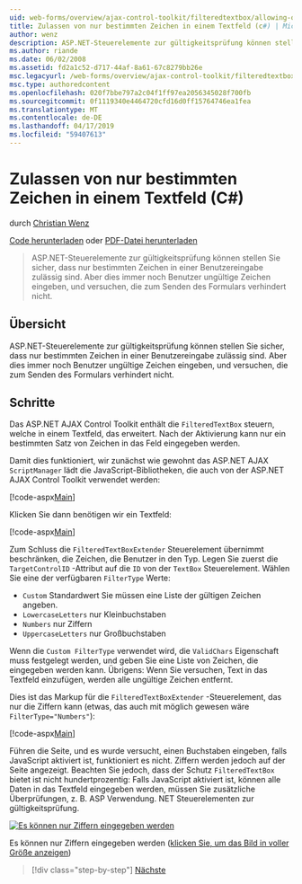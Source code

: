 ```yaml
---
uid: web-forms/overview/ajax-control-toolkit/filteredtextbox/allowing-only-certain-characters-in-a-text-box-cs
title: Zulassen von nur bestimmten Zeichen in einem Textfeld (c#) | Microsoft-Dokumentation
author: wenz
description: ASP.NET-Steuerelemente zur gültigkeitsprüfung können stellen Sie sicher, dass nur bestimmten Zeichen in einer Benutzereingabe zulässig sind. Jedoch ist dies immer noch nicht über die Eingabe ungültig, dass Benutzer...
ms.author: riande
ms.date: 06/02/2008
ms.assetid: fd2a1c52-d717-44af-8a61-67c8279bb26e
msc.legacyurl: /web-forms/overview/ajax-control-toolkit/filteredtextbox/allowing-only-certain-characters-in-a-text-box-cs
msc.type: authoredcontent
ms.openlocfilehash: 020f7bbe797a2c04f1ff97ea2056345028f700fb
ms.sourcegitcommit: 0f1119340e4464720cfd16d0ff15764746ea1fea
ms.translationtype: MT
ms.contentlocale: de-DE
ms.lasthandoff: 04/17/2019
ms.locfileid: "59407613"
---
```

# <a name="allowing-only-certain-characters-in-a-text-box-c"></a>Zulassen von nur bestimmten Zeichen in einem Textfeld (C#)

durch [Christian Wenz](https://github.com/wenz)

[Code herunterladen](http://download.microsoft.com/download/4/c/2/4c2def7a-0d23-4055-91f9-1f18504167d7/FilteredTextBox0.cs.zip) oder [PDF-Datei herunterladen](http://download.microsoft.com/download/b/6/a/b6ae89ee-df69-4c87-9bfb-ad1eb2b23373/filteredtextbox0CS.pdf)

> ASP.NET-Steuerelemente zur gültigkeitsprüfung können stellen Sie sicher, dass nur bestimmten Zeichen in einer Benutzereingabe zulässig sind. Aber dies immer noch Benutzer ungültige Zeichen eingeben, und versuchen, die zum Senden des Formulars verhindert nicht.


## <a name="overview"></a>Übersicht

ASP.NET-Steuerelemente zur gültigkeitsprüfung können stellen Sie sicher, dass nur bestimmten Zeichen in einer Benutzereingabe zulässig sind. Aber dies immer noch Benutzer ungültige Zeichen eingeben, und versuchen, die zum Senden des Formulars verhindert nicht.

## <a name="steps"></a>Schritte

Das ASP.NET AJAX Control Toolkit enthält die `FilteredTextBox` steuern, welche in einem Textfeld, das erweitert. Nach der Aktivierung kann nur ein bestimmten Satz von Zeichen in das Feld eingegeben werden.

Damit dies funktioniert, wir zunächst wie gewohnt das ASP.NET AJAX `ScriptManager` lädt die JavaScript-Bibliotheken, die auch von der ASP.NET AJAX Control Toolkit verwendet werden:

[!code-aspx[Main](allowing-only-certain-characters-in-a-text-box-cs/samples/sample1.aspx)]

Klicken Sie dann benötigen wir ein Textfeld:

[!code-aspx[Main](allowing-only-certain-characters-in-a-text-box-cs/samples/sample2.aspx)]

Zum Schluss die `FilteredTextBoxExtender` Steuerelement übernimmt beschränken, die Zeichen, die Benutzer in den Typ. Legen Sie zuerst die `TargetControlID` -Attribut auf die `ID` von der `TextBox` Steuerelement. Wählen Sie eine der verfügbaren `FilterType` Werte:

- `Custom` Standardwert Sie müssen eine Liste der gültigen Zeichen angeben.
- `LowercaseLetters` nur Kleinbuchstaben
- `Numbers` nur Ziffern
- `UppercaseLetters` nur Großbuchstaben

Wenn die `Custom FilterType` verwendet wird, die `ValidChars` Eigenschaft muss festgelegt werden, und geben Sie eine Liste von Zeichen, die eingegeben werden kann. Übrigens: Wenn Sie versuchen, Text in das Textfeld einzufügen, werden alle ungültige Zeichen entfernt.

Dies ist das Markup für die `FilteredTextBoxExtender` -Steuerelement, das nur die Ziffern kann (etwas, das auch mit möglich gewesen wäre `FilterType="Numbers"`):

[!code-aspx[Main](allowing-only-certain-characters-in-a-text-box-cs/samples/sample3.aspx)]

Führen die Seite, und es wurde versucht, einen Buchstaben eingeben, falls JavaScript aktiviert ist, funktioniert es nicht. Ziffern werden jedoch auf der Seite angezeigt. Beachten Sie jedoch, dass der Schutz `FilteredTextBox` bietet ist nicht hundertprozentig: Falls JavaScript aktiviert ist, können alle Daten in das Textfeld eingegeben werden, müssen Sie zusätzliche Überprüfungen, z. B. ASP Verwendung. NET Steuerelementen zur gültigkeitsprüfung.


[![Es können nur Ziffern eingegeben werden](allowing-only-certain-characters-in-a-text-box-cs/_static/image2.png)](allowing-only-certain-characters-in-a-text-box-cs/_static/image1.png)

Es können nur Ziffern eingegeben werden ([klicken Sie, um das Bild in voller Größe anzeigen](allowing-only-certain-characters-in-a-text-box-cs/_static/image3.png))

> [!div class="step-by-step"]
> [Nächste](allowing-only-certain-characters-in-a-text-box-vb.md)
